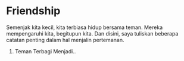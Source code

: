 # Friendship

Semenjak kita kecil, kita terbiasa hidup bersama teman. Mereka mempengaruhi kita, begitupun kita. Dan disini, saya tuliskan beberapa catatan penting dalam hal menjalin pertemanan. 

1. Teman Terbagi Menjadi..
